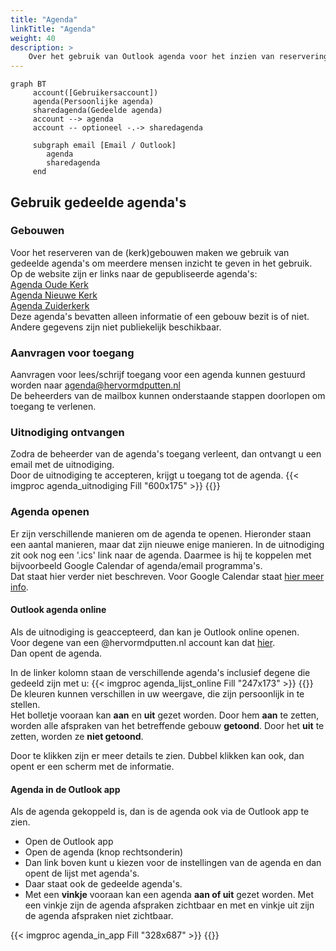 ```yaml
---
title: "Agenda"
linkTitle: "Agenda"
weight: 40
description: >
    Over het gebruik van Outlook agenda voor het inzien van reserveringen van de gebouwen
---
```



```mermaid
graph BT
     account([Gebruikersaccount])
     agenda(Persoonlijke agenda)
     sharedagenda(Gedeelde agenda)
     account --> agenda
     account -- optioneel -.-> sharedagenda
     
     subgraph email [Email / Outlook]
        agenda
        sharedagenda
     end
```

## Gebruik gedeelde agenda's


### Gebouwen

Voor het reserveren van de (kerk)gebouwen maken we gebruik van gedeelde agenda's om meerdere mensen inzicht te geven in het gebruik.   
Op de website zijn er links naar de gepubliseerde agenda's:   
[Agenda Oude Kerk](https://outlook.office365.com/owa/calendar/b2b69d4c6a01432490e2733b370558e3@hervormdputten.nl/a359f7f4eb8e4e1cb7f4f81be865d2f715074768253918405924/calendar.html)   
[Agenda Nieuwe Kerk](https://outlook.office365.com/owa/calendar/b2b69d4c6a01432490e2733b370558e3@hervormdputten.nl/1dec7561cb6242f4bd68849f113d1d0f6146224193471209464/calendar.html)   
[Agenda Zuiderkerk](https://outlook.office365.com/owa/calendar/b2b69d4c6a01432490e2733b370558e3@hervormdputten.nl/f97141721faa4ec48a5422d04f45151014755204048632537076/calendar.html)   
Deze agenda's bevatten alleen informatie of een gebouw bezit is of niet. Andere gegevens zijn niet publiekelijk beschikbaar.

### Aanvragen voor toegang
Aanvragen voor lees/schrijf toegang voor een agenda kunnen gestuurd worden naar agenda@hervormdputten.nl    
De beheerders van de mailbox kunnen onderstaande stappen doorlopen om toegang te verlenen.

### Uitnodiging ontvangen
Zodra de beheerder van de agenda's toegang verleent, dan ontvangt u een email met de uitnodiging.   
Door de uitnodiging te accepteren, krijgt u toegang tot de agenda.
{{< imgproc agenda_uitnodiging Fill "600x175" >}}
{{</imgproc >}}

### Agenda openen

Er zijn verschillende manieren om de agenda te openen. Hieronder staan een aantal manieren, maar dat zijn nieuwe enige manieren.
In de uitnodiging zit ook nog een '.ics' link naar de agenda. Daarmee is hij te koppelen met bijvoorbeeld Google Calendar of agenda/email programma's.  
Dat staat hier verder niet beschreven. Voor Google Calendar staat [hier meer info](https://support.google.com/calendar/answer/37100).

#### Outlook agenda online

Als de uitnodiging is geaccepteerd, dan kan je Outlook online openen.   
Voor degene van een @hervormdputten.nl account kan dat [hier](https://outlook.office.com/calendar/view/month).   
Dan opent de agenda.

In de linker kolomn staan de verschillende agenda's inclusief degene die gedeeld zijn met u:
{{< imgproc agenda_lijst_online Fill "247x173" >}}
{{</imgproc >}}
De kleuren kunnen verschillen in uw weergave, die zijn persoonlijk in te stellen.   
Het bolletje vooraan kan **aan** en **uit** gezet worden. Door hem **aan** te zetten, worden alle afspraken van het betreffende gebouw **getoond**.
Door het **uit** te zetten, worden ze **niet getoond**.

Door te klikken zijn er meer details te zien. Dubbel klikken kan ook, dan opent er een scherm met de informatie.

#### Agenda in de Outlook app

Als de agenda gekoppeld is, dan is de agenda ook via de Outlook app te zien.   
* Open de Outlook app
* Open de agenda (knop rechtsonderin)
* Dan link boven kunt u kiezen voor de instellingen van de agenda en dan opent de lijst met agenda's. 
* Daar staat ook de gedeelde agenda's. 
* Met een **vinkje** vooraan kan een agenda **aan of uit** gezet worden. Met een vinkje zijn de agenda afspraken zichtbaar en met en vinkje uit zijn de agenda afspraken niet zichtbaar.

{{< imgproc agenda_in_app Fill "328x687" >}}
{{</imgproc >}}


